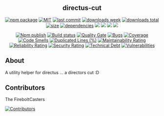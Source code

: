 <h2 align="center">
    directus-cut
</h2>

<p align="center">
  <a href="https://badge.fury.io/js/directus-cut.svg"><img src="https://badge.fury.io/js/directus-cut.svg" alt="npm package" /></a>
  <a href="https://img.shields.io/github/license/FireboltCasters/directus-cut"><img src="https://img.shields.io/github/license/FireboltCasters/directus-cut" alt="MIT" /></a>
  <a href="https://img.shields.io/github/last-commit/FireboltCasters/directus-cut?logo=git"><img src="https://img.shields.io/github/last-commit/FireboltCasters/directus-cut?logo=git" alt="last commit" /></a>
  <a href="https://www.npmjs.com/package/directus-cut"><img src="https://img.shields.io/npm/dm/directus-cut.svg" alt="downloads week" /></a>
  <a href="https://www.npmjs.com/package/directus-cut"><img src="https://img.shields.io/npm/dt/directus-cut.svg" alt="downloads total" /></a>
  <a href="https://github.com/FireboltCasters/directus-cut"><img src="https://shields.io/github/languages/code-size/FireboltCasters/directus-cut" alt="size" /></a>
  <a href="https://david-dm.org/FireboltCasters/directus-cut"><img src="https://david-dm.org/FireboltCasters/directus-cut/status.svg" alt="dependencies" /></a>
  <a href="https://app.fossa.com/projects/git%2Bgithub.com%2FFireboltCasters%2Fdirectus-cut?ref=badge_shield" alt="FOSSA Status"><img src="https://app.fossa.com/api/projects/git%2Bgithub.com%2FFireboltCasters%2Fdirectus-cut.svg?type=shield"/></a>
  <a href="https://github.com/google/gts" alt="Google TypeScript Style"><img src="https://img.shields.io/badge/code%20style-google-blueviolet.svg"/></a>
  <a href="https://shields.io/" alt="Google TypeScript Style"><img src="https://img.shields.io/badge/uses-TypeScript-blue.svg"/></a>
  <a href="https://github.com/marketplace/actions/lint-action"><img src="https://img.shields.io/badge/uses-Lint%20Action-blue.svg"/></a>
</p>

<p align="center">
  <a href="https://github.com/FireboltCasters/directus-cut/actions/workflows/npmPublish.yml"><img src="https://github.com/FireboltCasters/directus-cut/actions/workflows/npmPublish.yml/badge.svg" alt="Npm publish" /></a>
  <a href="https://github.com/FireboltCasters/directus-cut/actions/workflows/linter.yml"><img src="https://github.com/FireboltCasters/directus-cut/actions/workflows/linter.yml/badge.svg" alt="Build status" /></a>
  <a href="https://sonarcloud.io/dashboard?id=FireboltCasters_directus-cut"><img src="https://sonarcloud.io/api/project_badges/measure?project=FireboltCasters_directus-cut&metric=alert_status" alt="Quality Gate" /></a>
  <a href="https://sonarcloud.io/dashboard?id=FireboltCasters_directus-cut"><img src="https://sonarcloud.io/api/project_badges/measure?project=FireboltCasters_directus-cut&metric=bugs" alt="Bugs" /></a>
  <a href="https://sonarcloud.io/dashboard?id=FireboltCasters_directus-cut"><img src="https://sonarcloud.io/api/project_badges/measure?project=FireboltCasters_directus-cut&metric=coverage" alt="Coverage" /></a>
  <a href="https://sonarcloud.io/dashboard?id=FireboltCasters_directus-cut"><img src="https://sonarcloud.io/api/project_badges/measure?project=FireboltCasters_directus-cut&metric=code_smells" alt="Code Smells" /></a>
  <a href="https://sonarcloud.io/dashboard?id=FireboltCasters_directus-cut"><img src="https://sonarcloud.io/api/project_badges/measure?project=FireboltCasters_directus-cut&metric=duplicated_lines_density" alt="Duplicated Lines (%)" /></a>
  <a href="https://sonarcloud.io/dashboard?id=FireboltCasters_directus-cut"><img src="https://sonarcloud.io/api/project_badges/measure?project=FireboltCasters_directus-cut&metric=sqale_rating" alt="Maintainability Rating" /></a>
  <a href="https://sonarcloud.io/dashboard?id=FireboltCasters_directus-cut"><img src="https://sonarcloud.io/api/project_badges/measure?project=FireboltCasters_directus-cut&metric=reliability_rating" alt="Reliability Rating" /></a>
  <a href="https://sonarcloud.io/dashboard?id=FireboltCasters_directus-cut"><img src="https://sonarcloud.io/api/project_badges/measure?project=FireboltCasters_directus-cut&metric=security_rating" alt="Security Rating" /></a>
  <a href="https://sonarcloud.io/dashboard?id=FireboltCasters_directus-cut"><img src="https://sonarcloud.io/api/project_badges/measure?project=FireboltCasters_directus-cut&metric=sqale_index" alt="Technical Debt" /></a>
  <a href="https://sonarcloud.io/dashboard?id=FireboltCasters_directus-cut"><img src="https://sonarcloud.io/api/project_badges/measure?project=FireboltCasters_directus-cut&metric=vulnerabilities" alt="Vulnerabilities" /></a>
</p>

## About

A utility helper for directus ... a directors cut :D

## Contributors

The FireboltCasters

<a href="https://github.com/FireboltCasters/directus-cut"><img src="https://contrib.rocks/image?repo=FireboltCasters/directus-cut" alt="Contributors" /></a>
